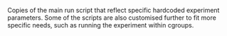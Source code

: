 Copies of the main run script that reflect specific hardcoded experiment parameters. Some of the scripts are also
customised further to fit more specific needs, such as running the experiment within cgroups.